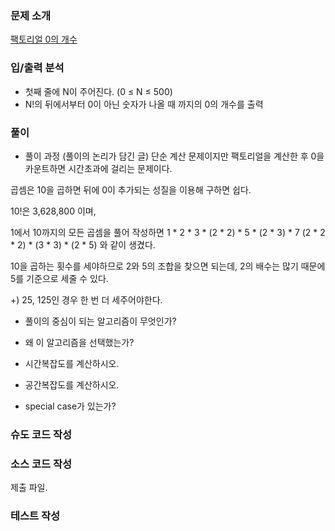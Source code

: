 ### 문제 소개
[팩토리얼 0의 개수](https://www.acmicpc.net/problem/1676)

### 입/출력 분석
- 첫째 줄에 N이 주어진다. (0 ≤ N ≤ 500)
- N!의 뒤에서부터 0이 아닌 숫자가 나올 때 까지의 0의 개수를 출력

### 풀이
- 풀이 과정 (풀이의 논리가 담긴 글)
단순 계산 문제이지만 팩토리얼을 계산한 후 0을 카운트하면 시간초과에 걸리는 문제이다.

곱셈은 10을 곱하면 뒤에 0이 추가되는 성질을 이용해 구하면 쉽다.

10!은 3,628,800 이며,

1에서 10까지의 모든 곱셈을 풀어 작성하면
1 * 2 * 3 * (2 * 2) * 5 * (2 * 3) * 7 (2 * 2 * 2) * (3 * 3) * (2 * 5)
와 같이 생겼다.

10을 곱하는 횟수를 세야하므로 2와 5의 조합을 찾으면 되는데, 2의 배수는 많기 때문에 5를 기준으로 세줄 수 있다.

+) 25, 125인 경우 한 번 더 세주어야한다.

- 풀이의 중심이 되는 알고리즘이 무엇인가?

- 왜 이 알고리즘을 선택했는가?

- 시간복잡도를 계산하시오.

- 공간복잡도를 계산하시오.

- special case가 있는가?

### 슈도 코드 작성

### 소스 코드 작성
제출 파일.

### 테스트 작성
